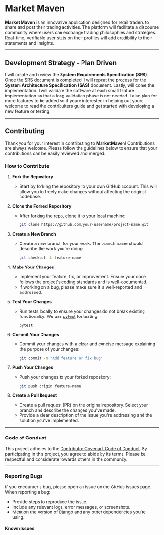 # Market Maven 
**Market Maven** is an innovative application designed for retail traders to share and post their trading activities. The platform will facilitate a discourse community where users can exchange trading philosophies and strategies. Real-time, verifiable user stats on their profiles will add credibility to their statements and insights.

---

## Development Strategy - Plan Driven
I will create and review the **System Requirements Specification (SRS)**. Once the SRS document is completed, I will repeat the process for the **System Architecture Specification (SAS)** document. Lastly, will come the implementation. I will validate the software at each small feature implementation so that a long validation phase is not needed. I also plan for more features to be added so if youre interested in helping out youre welcome to read the contribuiters guide and get started with developing a new feature or testing.

---

## Contributing

Thank you for your interest in contributing to **MarketMaven**! Contributions are always welcome. Please follow the guidelines below to ensure that your contributions can be easily reviewed and merged.

### How to Contribute

1. **Fork the Repository**
    - Start by forking the repository to your own GitHub account. This will allow you to freely make changes without affecting the original codebase.
   
2. **Clone the Forked Repository**
    - After forking the repo, clone it to your local machine:
      ```bash
      git clone https://github.com/your-username/project-name.git
      ```

3. **Create a New Branch**
   - Create a new branch for your work. The branch name should describe the work you’re doing:
      ```bash
      git checkout -b feature-name
      ```

4. **Make Your Changes**
    - Implement your feature, fix, or improvement. Ensure your code follows the project's coding standards and is well-documented.
    - If working on a bug, please make sure it is well-reported and addressed.

5. **Test Your Changes**
    - Run tests locally to ensure your changes do not break existing functionality. We use [pytest](https://pytest.org/) for testing:
      ```bash
      pytest
      ```

6. **Commit Your Changes**
    - Commit your changes with a clear and concise message explaining the purpose of your changes:
      ```bash
      git commit -m "Add feature or fix bug"
      ```

7. **Push Your Changes**
    - Push your changes to your forked repository:
      ```bash
      git push origin feature-name
      ```

8. **Create a Pull Request**
    - Create a pull request (PR) on the original repository. Select your branch and describe the changes you've made.
    - Provide a clear description of the issue you're addressing and the solution you've implemented.

---

### Code of Conduct

This project adheres to the [Contributor Covenant Code of Conduct](https://www.contributor-covenant.org/). By participating in this project, you agree to abide by its terms. Please be respectful and considerate towards others in the community.

---

### Reporting Bugs

If you encounter a bug, please open an issue on the GitHub Issues page. When reporting a bug:
- Provide steps to reproduce the issue.
- Include any relevant logs, error messages, or screenshots.
- Mention the version of Django and any other dependencies you're using.

#### Known Issues
